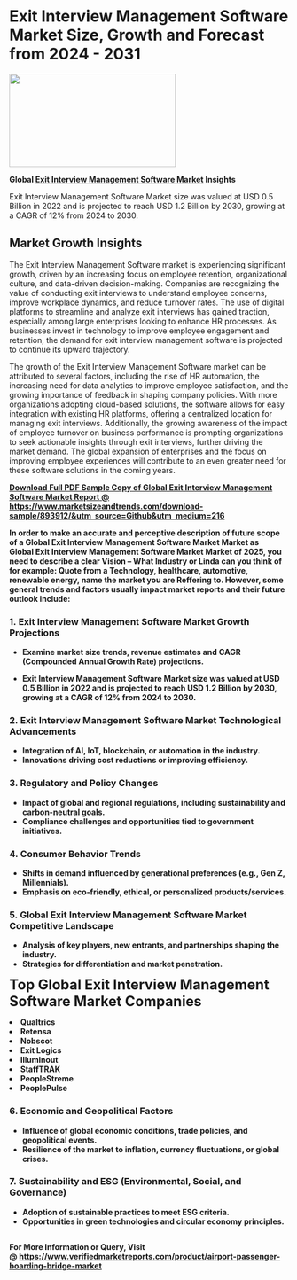 <H1>Exit Interview Management Software Market Size, Growth and Forecast from 2024 - 2031</H1><img class="aligncenter size-medium wp-image-584254" src="https://thirdeyenews.in/wp-content/uploads/2024/09/Global-Market-Research-300x168.jpeg" alt="" width="300" height="168" /><p><strong>Global&nbsp;<a href="https://www.marketsizeandtrends.com/download-sample/893912/&amp;utm_source=Github&utm_medium=216">Exit Interview Management Software Market</a> Insights</strong></p><p>Exit Interview Management Software Market size was valued at USD 0.5 Billion in 2022 and is projected to reach USD 1.2 Billion by 2030, growing at a CAGR of 12% from 2024 to 2030.</p><p><h2>Market Growth Insights</h2> <p>The Exit Interview Management Software market is experiencing significant growth, driven by an increasing focus on employee retention, organizational culture, and data-driven decision-making. Companies are recognizing the value of conducting exit interviews to understand employee concerns, improve workplace dynamics, and reduce turnover rates. The use of digital platforms to streamline and analyze exit interviews has gained traction, especially among large enterprises looking to enhance HR processes. As businesses invest in technology to improve employee engagement and retention, the demand for exit interview management software is projected to continue its upward trajectory.</p> <p><strong><a href="#"></a></strong></p> <p>The growth of the Exit Interview Management Software market can be attributed to several factors, including the rise of HR automation, the increasing need for data analytics to improve employee satisfaction, and the growing importance of feedback in shaping company policies. With more organizations adopting cloud-based solutions, the software allows for easy integration with existing HR platforms, offering a centralized location for managing exit interviews. Additionally, the growing awareness of the impact of employee turnover on business performance is prompting organizations to seek actionable insights through exit interviews, further driving the market demand. The global expansion of enterprises and the focus on improving employee experiences will contribute to an even greater need for these software solutions in the coming years.</p> <p><strong><a href="#"></p><p><span class=""><strong>Download Full PDF Sample Copy of Global Exit Interview Management Software Market Report</strong> @ <a href="https://www.marketsizeandtrends.com/download-sample/893912/&amp;utm_source=Github&utm_medium=216" target="_blank">https://www.marketsizeandtrends.com/download-sample/893912/&amp;utm_source=Github&utm_medium=216</a></span></p><p>In order to make an accurate and perceptive description of future scope of a Global&nbsp;Exit Interview Management Software Market Market as Global&nbsp;Exit Interview Management Software Market Market of 2025, you need to describe a clear Vision &ndash; What Industry or Linda can you think of for example: Quote from a Technology, healthcare, automotive, renewable energy, name the market you are Reffering to. However, some general trends and factors usually impact market reports and their future outlook include:</p><h3>1.&nbsp;<strong>Exit Interview Management Software Market Growth Projections</strong></h3><ul><li>Examine market size trends, revenue estimates and CAGR (Compounded Annual Growth Rate) projections.</li><li><p>Exit Interview Management Software Market size was valued at USD 0.5 Billion in 2022 and is projected to reach USD 1.2 Billion by 2030, growing at a CAGR of 12% from 2024 to 2030.</p></li></ul><h3>2.&nbsp;<strong>Exit Interview Management Software Market Technological Advancements</strong></h3><ul><li>Integration of AI, IoT, blockchain, or automation in the industry.</li><li>Innovations driving cost reductions or improving efficiency.</li></ul><h3>3.&nbsp;<strong>Regulatory and Policy Changes</strong></h3><ul><li>Impact of global and regional regulations, including sustainability and carbon-neutral goals.</li><li>Compliance challenges and opportunities tied to government initiatives.</li></ul><h3>4.&nbsp;<strong>Consumer Behavior Trends</strong></h3><ul><li>Shifts in demand influenced by generational preferences (e.g., Gen Z, Millennials).</li><li>Emphasis on eco-friendly, ethical, or personalized products/services.</li></ul><h3>5.&nbsp;<strong>Global Exit Interview Management Software Market Competitive Landscape</strong></h3><ul><li>Analysis of key players, new entrants, and partnerships shaping the industry.</li><li>Strategies for differentiation and market penetration.</li></ul><p data-pm-slice="1 1 []"><span style="color: inherit; font-family: inherit; font-size: 25px;">Top Global Exit Interview Management Software Market Companies</span></p><div class="" data-test-id=""><p><li>Qualtrics</li><li> Retensa</li><li> Nobscot</li><li> Exit Logics</li><li> Illuminout</li><li> StaffTRAK</li><li> PeopleStreme</li><li> PeoplePulse</li></p></div><h3>6.&nbsp;<strong>Economic and Geopolitical Factors</strong></h3><ul><li>Influence of global economic conditions, trade policies, and geopolitical events.</li><li>Resilience of the market to inflation, currency fluctuations, or global crises.</li></ul><h3>7.&nbsp;<strong>Sustainability and ESG (Environmental, Social, and Governance)</strong></h3><ul><li>Adoption of sustainable practices to meet ESG criteria.</li><li>Opportunities in green technologies and circular economy principles.</li></ul><h2><strong style="font-size: 14px;">For More Information or Query, Visit @&nbsp;</strong><a style="background-color: #ffffff; font-size: 14px;" href="https://www.marketsizeandtrends.com/report/exit-interview-management-software-market-/" target="_blank">https://www.verifiedmarketreports.com/product/airport-passenger-boarding-bridge-market</a></h2>
